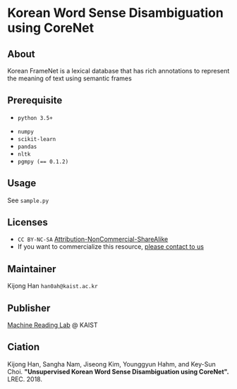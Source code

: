 # Korean Word Sense Disambiguation using CoreNet

## About

Korean FrameNet is a lexical database that has rich annotations to represent the meaning of text using semantic frames

## Prerequisite
* `python 3.5+`
+ `numpy`
+ `scikit-learn`
+ `pandas`
+ `nltk`
+ `pgmpy (== 0.1.2)`

## Usage
See `sample.py`

## Licenses
* `CC BY-NC-SA` [Attribution-NonCommercial-ShareAlike](https://creativecommons.org/licenses/by-nc-sa/2.0/)
* If you want to commercialize this resource, [please contact to us](http://mrlab.kaist.ac.kr/contact)

## Maintainer
Kijong Han `han0ah@kaist.ac.kr`

## Publisher
[Machine Reading Lab](http://mrlab.kaist.ac.kr/) @ KAIST

## Ciation
Kijong Han, Sangha Nam, Jiseong Kim, Younggyun Hahm, and Key-Sun Choi. **"Unsupervised Korean Word Sense Disambiguation using CoreNet".** LREC. 2018.
